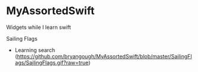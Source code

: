 # MyAssortedSwift
Widgets while I learn swift


Sailing Flags
- Learning search
(https://github.com/bryangough/MyAssortedSwift/blob/master/SailingFlags/SailingFlags.gif?raw=true)

